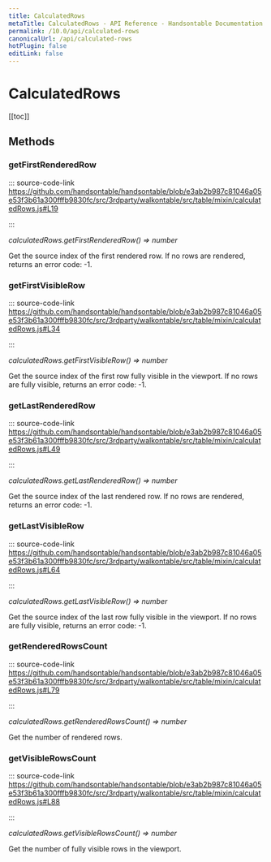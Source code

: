 ```yaml
---
title: CalculatedRows
metaTitle: CalculatedRows - API Reference - Handsontable Documentation
permalink: /10.0/api/calculated-rows
canonicalUrl: /api/calculated-rows
hotPlugin: false
editLink: false
---
```


# CalculatedRows

[[toc]]
## Methods

### getFirstRenderedRow
  
::: source-code-link https://github.com/handsontable/handsontable/blob/e3ab2b987c81046a05e53f3b61a300fffb9830fc/src/3rdparty/walkontable/src/table/mixin/calculatedRows.js#L19

:::

_calculatedRows.getFirstRenderedRow() ⇒ number_

Get the source index of the first rendered row. If no rows are rendered, returns an error code: -1.



### getFirstVisibleRow
  
::: source-code-link https://github.com/handsontable/handsontable/blob/e3ab2b987c81046a05e53f3b61a300fffb9830fc/src/3rdparty/walkontable/src/table/mixin/calculatedRows.js#L34

:::

_calculatedRows.getFirstVisibleRow() ⇒ number_

Get the source index of the first row fully visible in the viewport. If no rows are fully visible, returns an error code: -1.



### getLastRenderedRow
  
::: source-code-link https://github.com/handsontable/handsontable/blob/e3ab2b987c81046a05e53f3b61a300fffb9830fc/src/3rdparty/walkontable/src/table/mixin/calculatedRows.js#L49

:::

_calculatedRows.getLastRenderedRow() ⇒ number_

Get the source index of the last rendered row. If no rows are rendered, returns an error code: -1.



### getLastVisibleRow
  
::: source-code-link https://github.com/handsontable/handsontable/blob/e3ab2b987c81046a05e53f3b61a300fffb9830fc/src/3rdparty/walkontable/src/table/mixin/calculatedRows.js#L64

:::

_calculatedRows.getLastVisibleRow() ⇒ number_

Get the source index of the last row fully visible in the viewport. If no rows are fully visible, returns an error code: -1.



### getRenderedRowsCount
  
::: source-code-link https://github.com/handsontable/handsontable/blob/e3ab2b987c81046a05e53f3b61a300fffb9830fc/src/3rdparty/walkontable/src/table/mixin/calculatedRows.js#L79

:::

_calculatedRows.getRenderedRowsCount() ⇒ number_

Get the number of rendered rows.



### getVisibleRowsCount
  
::: source-code-link https://github.com/handsontable/handsontable/blob/e3ab2b987c81046a05e53f3b61a300fffb9830fc/src/3rdparty/walkontable/src/table/mixin/calculatedRows.js#L88

:::

_calculatedRows.getVisibleRowsCount() ⇒ number_

Get the number of fully visible rows in the viewport.


